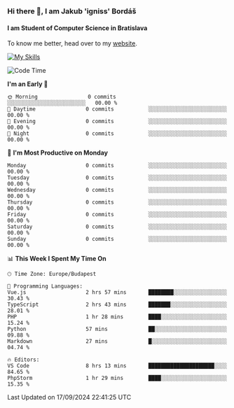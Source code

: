 ### Hi there 👋, I am Jakub 'igniss' Bordáš

#### I am Student of Computer Science in Bratislava
To know me better, head over to my [website](https://bordas.sk).

[![My Skills](https://skillicons.dev/icons?i=js,html,css,figma,svelte,java,kotlin,python,postgresql,typescript,nest,nodejs)](https://bordas.sk)


<!--START_SECTION:waka-->
![Code Time](http://img.shields.io/badge/Code%20Time-1%2C526%20hrs%2030%20mins-blue)

**I'm an Early 🐤** 

```text
🌞 Morning                0 commits           ░░░░░░░░░░░░░░░░░░░░░░░░░   00.00 % 
🌆 Daytime                0 commits           ░░░░░░░░░░░░░░░░░░░░░░░░░   00.00 % 
🌃 Evening                0 commits           ░░░░░░░░░░░░░░░░░░░░░░░░░   00.00 % 
🌙 Night                  0 commits           ░░░░░░░░░░░░░░░░░░░░░░░░░   00.00 % 
```
📅 **I'm Most Productive on Monday** 

```text
Monday                   0 commits           ░░░░░░░░░░░░░░░░░░░░░░░░░   00.00 % 
Tuesday                  0 commits           ░░░░░░░░░░░░░░░░░░░░░░░░░   00.00 % 
Wednesday                0 commits           ░░░░░░░░░░░░░░░░░░░░░░░░░   00.00 % 
Thursday                 0 commits           ░░░░░░░░░░░░░░░░░░░░░░░░░   00.00 % 
Friday                   0 commits           ░░░░░░░░░░░░░░░░░░░░░░░░░   00.00 % 
Saturday                 0 commits           ░░░░░░░░░░░░░░░░░░░░░░░░░   00.00 % 
Sunday                   0 commits           ░░░░░░░░░░░░░░░░░░░░░░░░░   00.00 % 
```


📊 **This Week I Spent My Time On** 

```text
🕑︎ Time Zone: Europe/Budapest

💬 Programming Languages: 
Vue.js                   2 hrs 57 mins       ████████░░░░░░░░░░░░░░░░░   30.43 % 
TypeScript               2 hrs 43 mins       ███████░░░░░░░░░░░░░░░░░░   28.01 % 
PHP                      1 hr 28 mins        ████░░░░░░░░░░░░░░░░░░░░░   15.24 % 
Python                   57 mins             ██░░░░░░░░░░░░░░░░░░░░░░░   09.88 % 
Markdown                 27 mins             █░░░░░░░░░░░░░░░░░░░░░░░░   04.74 % 

🔥 Editors: 
VS Code                  8 hrs 13 mins       █████████████████████░░░░   84.65 % 
PhpStorm                 1 hr 29 mins        ████░░░░░░░░░░░░░░░░░░░░░   15.35 % 
```


 Last Updated on 17/09/2024 22:41:25 UTC
<!--END_SECTION:waka-->
